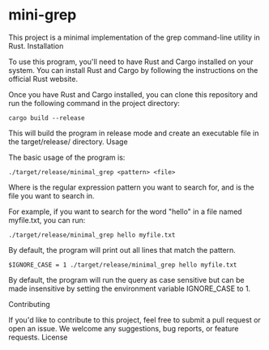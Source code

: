 # mini-grep

This project is a minimal implementation of the grep command-line utility in Rust.
Installation

To use this program, you'll need to have Rust and Cargo installed on your system. You can install Rust and Cargo by following the instructions on the official Rust website.

Once you have Rust and Cargo installed, you can clone this repository and run the following command in the project directory:

`cargo build --release`

This will build the program in release mode and create an executable file in the target/release/ directory.
Usage

The basic usage of the program is:

`./target/release/minimal_grep <pattern> <file>`

Where <pattern> is the regular expression pattern you want to search for, and <file> is the file you want to search in.

For example, if you want to search for the word "hello" in a file named myfile.txt, you can run:

`./target/release/minimal_grep hello myfile.txt`

By default, the program will print out all lines that match the pattern.

`$IGNORE_CASE = 1 ./target/release/minimal_grep hello myfile.txt`

By default, the program will run the query as case sensitive but can be made insensitive by setting the environment variable IGNORE_CASE to 1.

Contributing

If you'd like to contribute to this project, feel free to submit a pull request or open an issue. We welcome any suggestions, bug reports, or feature requests.
License
